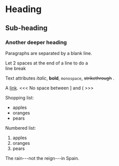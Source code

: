 Heading
=======
 
Sub-heading
-----------
 
### Another deeper heading
 
Paragraphs are separated
by a blank line.
 
Let 2 spaces at the end of a line to do a  
line break
 
Text attributes *italic*, **bold**,
`monospace`, ~~strikethrough~~ .
 
A [link](http://example.com).
<<<   No space between ] and (  >>>

Shopping list:
 
  * apples
  * oranges
  * pears
 
Numbered list:
 
  1. apples
  2. oranges
  3. pears
 
The rain---not the reign---in
Spain.